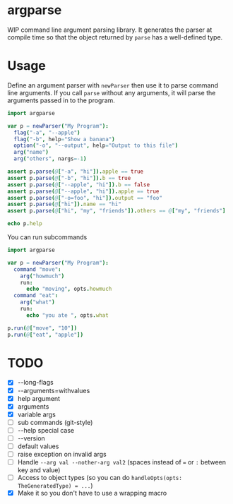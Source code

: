 # argparse

WIP command line argument parsing library.  It generates the parser at compile time so that the object returned by `parse` has a well-defined type.

# Usage

Define an argument parser with `newParser` then use it to parse command line arguments.  If you call `parse` without any arguments, it will parse the arguments passed in to the program.

```nim
import argparse

var p = newParser("My Program"):
  flag("-a", "--apple")
  flag("-b", help="Show a banana")
  option("-o", "--output", help="Output to this file")
  arg("name")
  arg("others", nargs=-1)

assert p.parse(@["-a", "hi"]).apple == true
assert p.parse(@["-b", "hi"]).b == true
assert p.parse(@["--apple", "hi"]).b == false
assert p.parse(@["--apple", "hi"]).apple == true
assert p.parse(@["-o=foo", "hi"]).output == "foo"
assert p.parse(@["hi"]).name == "hi"
assert p.parse(@["hi", "my", "friends"]).others == @["my", "friends"]

echo p.help
```

You can run subcommands

```nim
import argparse

var p = newParser("My Program"):
  command "move":
    arg("howmuch")
    run:
      echo "moving", opts.howmuch
  command "eat":
    arg("what")
    run:
      echo "you ate ", opts.what

p.run(@["move", "10"])
p.run(@["eat", "apple"])
```


# TODO

- [X] --long-flags
- [X] --arguments=withvalues
- [X] help argument
- [X] arguments
- [X] variable args
- [ ] sub commands (git-style)
- [ ] --help special case
- [ ] --version
- [ ] default values
- [ ] raise exception on invalid args
- [ ] Handle `--arg val --nother-arg val2` (spaces instead of `=` or `:` between key and value)
- [ ] Access to object types (so you can do `handleOpts(opts: TheGeneratedType) = ...`)
- [X] Make it so you don't have to use a wrapping macro
